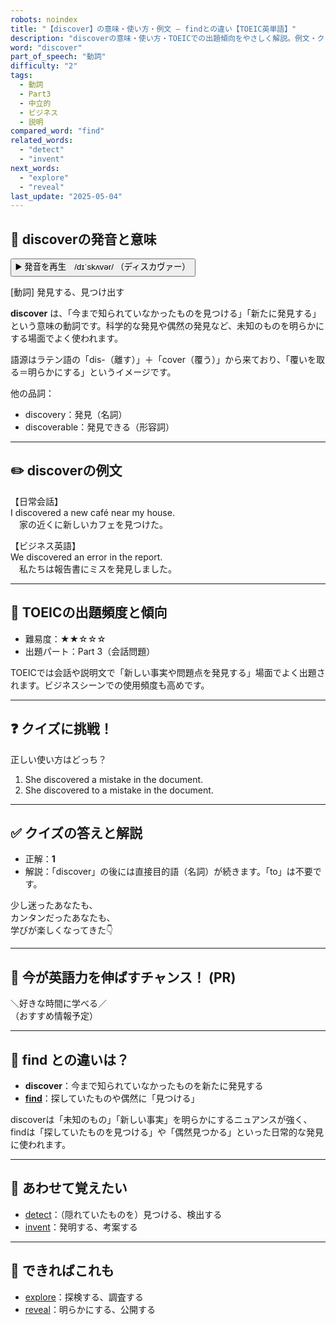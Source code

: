 ```yaml
---
robots: noindex
title: "【discover】の意味・使い方・例文 ― findとの違い【TOEIC英単語】"
description: "discoverの意味・使い方・TOEICでの出題傾向をやさしく解説。例文・クイズ付きでfindとの違いもわかりやすく学べます。"
word: "discover"
part_of_speech: "動詞"
difficulty: "2"
tags:
  - 動詞
  - Part3
  - 中立的
  - ビジネス
  - 説明
compared_word: "find"
related_words:
  - "detect"
  - "invent"
next_words:
  - "explore"
  - "reveal"
last_update: "2025-05-04"
---
```


## 🔰 discoverの発音と意味

<button class="play-audio" onclick="playTTS('discover')">
  <span class="play-audio-main">
    ▶️ 発音を再生　/dɪˈskʌvər/
  </span>
  <span class="play-audio-sub">
    （ディスカヴァー）
  </span>
</button>

[動詞] 発見する、見つけ出す

**discover** は、「今まで知られていなかったものを見つける」「新たに発見する」という意味の動詞です。科学的な発見や偶然の発見など、未知のものを明らかにする場面でよく使われます。

語源はラテン語の「dis-（離す）」＋「cover（覆う）」から来ており、「覆いを取る＝明らかにする」というイメージです。

他の品詞：  
- discovery：発見（名詞）
- discoverable：発見できる（形容詞）

---

## ✏️ discoverの例文

【日常会話】  
I discovered a new café near my house.  
　家の近くに新しいカフェを見つけた。

【ビジネス英語】  
We discovered an error in the report.  
　私たちは報告書にミスを発見しました。

---

## 🎯 TOEICの出題頻度と傾向

- 難易度：★★☆☆☆
- 出題パート：Part 3（会話問題）

TOEICでは会話や説明文で「新しい事実や問題点を発見する」場面でよく出題されます。ビジネスシーンでの使用頻度も高めです。

---

## ❓ クイズに挑戦！

正しい使い方はどっち？

1. She discovered a mistake in the document.  
2. She discovered to a mistake in the document.

---

## ✅ クイズの答えと解説

- 正解：**1**
- 解説：「discover」の後には直接目的語（名詞）が続きます。「to」は不要です。

少し迷ったあなたも、  
カンタンだったあなたも、  
学びが楽しくなってきた👇️

---

## 🚀 今が英語力を伸ばすチャンス！ (PR)

<div class="info-center">
＼好きな時間に学べる／<br>  
（おすすめ情報予定）
</div>

---

## 🤔  find との違いは？

- **discover**：今まで知られていなかったものを新たに発見する
- **[find](/find)**：探していたものや偶然に「見つける」

discoverは「未知のもの」「新しい事実」を明らかにするニュアンスが強く、findは「探していたものを見つける」や「偶然見つかる」といった日常的な発見に使われます。

---

## 🧩 あわせて覚えたい

- [detect](/detect)：（隠れていたものを）見つける、検出する
- [invent](/invent)：発明する、考案する

---

## 📖 できればこれも

- [explore](/explore)：探検する、調査する
- [reveal](/reveal)：明らかにする、公開する

<!-- cvid: aid43_bid36 -->
